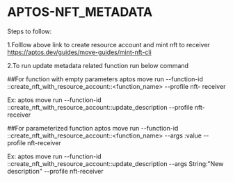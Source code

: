 # APTOS-NFT_METADATA

Steps to follow:

1.Folllow above link to create resource account and mint nft to receiver
  https://aptos.dev/guides/move-guides/mint-nft-cli
  
 2.To run update metadata related function run below command
 
##For function with empty parameters
 aptos move run --function-id <resource-account-address>::create_nft_with_resource_account::<function_name> --profile nft-    receiver
  
  Ex:
  aptos move run --function-id <resource-account-address>::create_nft_with_resource_account::update_description --profile nft-receiver
  
 ##For parameterized function
  aptos move run --function-id <resource-account-address>::create_nft_with_resource_account::<function_name> --args <ParameterType>:value --profile nft-receiver
  
  Ex:
  aptos move run --function-id <resource-account-address>::create_nft_with_resource_account::update_description --args String:"New description" --profile nft-receiver
  
  
